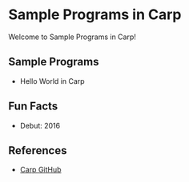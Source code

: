 # Sample Programs in Carp

Welcome to Sample Programs in Carp!

## Sample Programs

- Hello World in Carp

## Fun Facts

- Debut: 2016

## References

- [Carp GitHub](https://github.com/carp-lang/Carp)

